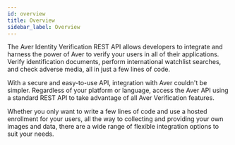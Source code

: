 ```yaml
---
id: overview
title: Overview
sidebar_label: Overview
---
```


The Aver Identity Verification REST API allows developers to integrate and harness the power of Aver to verify your users in all of their applications. Verify identification documents, perform international watchlist searches, and check adverse media, all in just a few lines of code.

With a secure and easy-to-use API, integration with Aver couldn't be simpler. Regardless of your platform or language, access the Aver API using a standard REST API to take advantage of all Aver Verification features.

Whether you only want to write a few lines of code and use a hosted enrollment for your users, all the way to collecting and providing your own images and data, there are a wide range of flexible integration options to suit your needs.